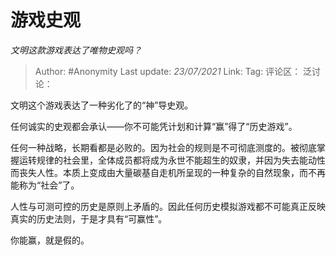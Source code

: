 # 游戏史观
*文明这款游戏表达了唯物史观吗？*

> Author: #Anonymity
> Last update: *23/07/2021*
> Link:
> Tag:
> 评论区：
> 泛讨论：

文明这个游戏表达了一种劣化了的“神”导史观。

任何诚实的史观都会承认——你不可能凭计划和计算“赢”得了“历史游戏”。

任何一种战略，长期看都是必败的。因为社会的规则是不可彻底测度的。被彻底掌握运转规律的社会里，全体成员都将成为永世不能超生的奴隶，并因为失去能动性而丧失人性。本质上变成由大量碳基自走机所呈现的一种复杂的自然现象，而不再能称为“社会”了。

人性与可测可控的历史是原则上矛盾的。因此任何历史模拟游戏都不可能真正反映真实的历史法则，于是才具有“可赢性”。

你能赢，就是假的。
